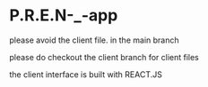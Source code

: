 # P.R.E.N-_-app

please avoid the client file. in the main branch 

please do checkout the client branch for client files 

the client interface is built with REACT.JS
